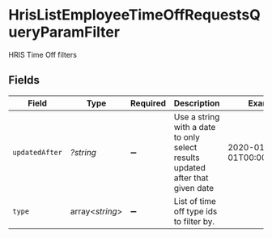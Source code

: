 # HrisListEmployeeTimeOffRequestsQueryParamFilter

HRIS Time Off filters


## Fields

| Field                                                                         | Type                                                                          | Required                                                                      | Description                                                                   | Example                                                                       |
| ----------------------------------------------------------------------------- | ----------------------------------------------------------------------------- | ----------------------------------------------------------------------------- | ----------------------------------------------------------------------------- | ----------------------------------------------------------------------------- |
| `updatedAfter`                                                                | *?string*                                                                     | :heavy_minus_sign:                                                            | Use a string with a date to only select results updated after that given date | 2020-01-01T00:00:00.000Z                                                      |
| `type`                                                                        | array<*string*>                                                               | :heavy_minus_sign:                                                            | List of time off type ids to filter by.                                       |                                                                               |